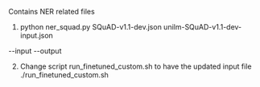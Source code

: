 Contains NER related files

1. python ner_squad.py SQuAD-v1.1-dev.json unilm-SQuAD-v1.1-dev-input.json

--input
--output

2. Change script run_finetuned_custom.sh to have the updated input file
   ./run_finetuned_custom.sh
